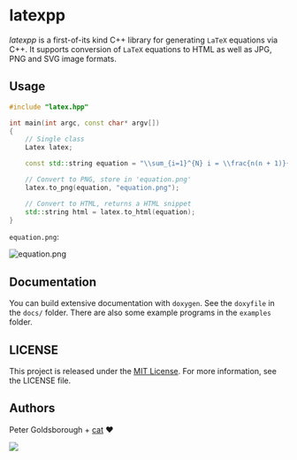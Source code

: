 # latexpp

*latexpp* is a first-of-its kind C++ library for generating `LaTeX` equations via C++. It supports conversion of `LaTeX` equations to HTML as well as JPG, PNG and SVG image formats.

## Usage

```C++
#include "latex.hpp"

int main(int argc, const char* argv[])
{
	// Single class
	Latex latex;

	const std::string equation = "\\sum_{i=1}^{N} i = \\frac{n(n + 1)}{2}";

	// Convert to PNG, store in 'equation.png'
	latex.to_png(equation, "equation.png");

	// Convert to HTML, returns a HTML snippet
	std::string html = latex.to_html(equation);
}
```

`equation.png`:

![equation.png](https://raw.githubusercontent.com/goldsborough/latexpp/master/docs/img/equation.png)

## Documentation

You can build extensive documentation with `doxygen`. See the `doxyfile` in the `docs/` folder. There are also some example programs in the `examples` folder.

## LICENSE

This project is released under the [MIT License](http://goldsborough.mit-license.org). For more information, see the LICENSE file.

## Authors

Peter Goldsborough + [cat](https://goo.gl/IpUmJn) :heart:

<a href="https://gratipay.com/~goldsborough/"><img src="http://img.shields.io/gratipay/goldsborough.png?style=flat-square"></a>

